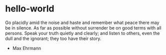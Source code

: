 # hello-world
Go placidly amid the noise and haste
and remember what peace there may be in silence.
As far as possible without surrender
be on good terms with all persons.
Speak your truth quietly and clearly;
and listen to others, 
even the dull and the ignorant;
they too have their story.
- Max Ehrmann
